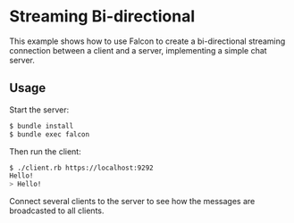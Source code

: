 # Streaming Bi-directional

This example shows how to use Falcon to create a bi-directional streaming connection between a client and a server, implementing a simple chat server.

## Usage

Start the server:

``` bash
$ bundle install
$ bundle exec falcon
```

Then run the client:

``` bash
$ ./client.rb https://localhost:9292
Hello!
> Hello!
```

Connect several clients to the server to see how the messages are broadcasted to all clients.
